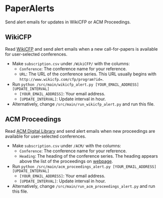 # PaperAlerts

Send alert emails for updates in WikiCFP or ACM Proceedings.

## WikiCFP
 Read [WikiCFP](www.wikicfp.org) and send alert emails when a new call-for-papers is available for user-selected conferences.
 * Make `subscription.csv` under `/WikiCFP/` with the columns:
   * `Conference`: The conference name for your reference.
   * `URL`: The URL of the conference series. This URL usually begins with `http://www.wikicfp.com/cfp/program?id=`.
 * Run `python /src/main/wikicfp_alert.py [YOUR_EMAIL_ADDRESS] [UPDATE_INTERVAL]`
   * `[YOUR_EMAIL_ADDRESS]`: Your email address.
   * `[UPDATE_INTERVAL]`: Update interval in hour.
 * Alternatively, change `/src/main/run_wikicfp_alert.py` and run this file.

## ACM Proceedings
 Read [ACM Digital Library](dl.acm.org) and send alert emails when new proceedings are available for user-selected conferences.
 * Make `subscription.csv` under `/ACM/` with the columns:
   * `Conference`: The conference name for your reference.
   * `Heading`: The heading of the conference series. The heading appears above the list of the proceedings on [webpage](http://dl.acm.org/proceedings.cfm). 
 * Run `python /src/main/acm_proceedings_alert.py [YOUR_EMAIL_ADDRESS] [UPDATE_INTERVAL]`
   * `[YOUR_EMAIL_ADDRESS]`: Your email address.
   * `[UPDATE_INTERVAL]`: Update interval in hour.
 * Alternatively, change `/src/main/run_acm_proceedings_alert.py` and run this file.

